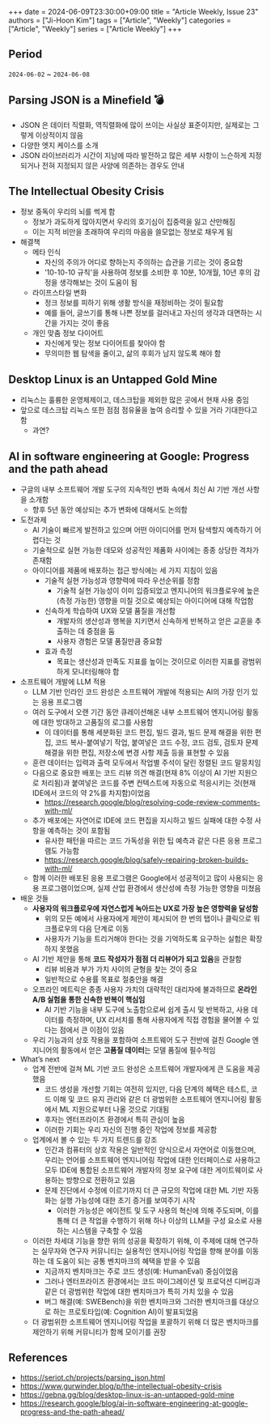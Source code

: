 +++
date = 2024-06-09T23:30:00+09:00
title = "Article Weekly, Issue 23"
authors = ["Ji-Hoon Kim"]
tags = ["Article", "Weekly"]
categories = ["Article", "Weekly"]
series = ["Article Weekly"]
+++

## Period

`2024-06-02` ~ `2024-06-08`

## Parsing JSON is a Minefield 💣

- JSON 은 데이터 직렬화, 역직렬화에 많이 쓰이는 사실상 표준이지만, 실제로는 그렇게 이상적이지 않음
- 다양한 엣지 케이스를 소개
- JSON 라이브러리가 시간이 지남에 따라 발전하고 많은 세부 사항이 느슨하게 지정되거나 전혀 지정되지 않은 사양에 의존하는 경우도 안내

## The Intellectual Obesity Crisis

- 정보 중독이 우리의 뇌를 썩게 함
  - 정보가 과도하게 많아지면서 우리의 호기심이 집중력을 잃고 산만해짐
  - 이는 지적 비만을 초래하여 우리의 마음을 쓸모없는 정보로 채우게 됨
- 해결책
  - 메타 인식
    - 자신의 주의가 어디로 향하는지 주의하는 습관을 기르는 것이 중요함
    - '10-10-10 규칙'을 사용하여 정보를 소비한 후 10분, 10개월, 10년 후의 감정을 생각해보는 것이 도움이 됨
  - 라이프스타일 변화
    - 정크 정보를 피하기 위해 생활 방식을 재정비하는 것이 필요함
    - 예를 들어, 글쓰기를 통해 나쁜 정보를 걸러내고 자신의 생각과 대면하는 시간을 가지는 것이 좋음
  - 개인 맞춤 정보 다이어트
    - 자신에게 맞는 정보 다이어트를 찾아야 함
    - 무의미한 웹 탐색을 줄이고, 삶의 후회가 남지 않도록 해야 함

## Desktop Linux is an Untapped Gold Mine

- 리눅스는 훌륭한 운영체제이고, 데스크탑을 제외한 많은 곳에서 현재 사용 중임
- 앞으로 데스크탑 리눅스 또한 점점 점유율을 높여 승리할 수 있을 거라 기대한다고 함
  - 과연?

## AI in software engineering at Google: Progress and the path ahead

- 구글의 내부 소프트웨어 개발 도구의 지속적인 변화 속에서 최신 AI 기반 개선 사항을 소개함
  - 향후 5년 동안 예상되는 추가 변화에 대해서도 논의함
- 도전과제
  - AI 기술이 빠르게 발전하고 있으며 어떤 아이디어를 먼저 탐색할지 예측하기 어렵다는 것
  - 기술적으로 실현 가능한 데모와 성공적인 제품화 사이에는 종종 상당한 격차가 존재함
  - 아이디어를 제품에 배포하는 접근 방식에는 세 가지 지침이 있음
    - 기술적 실현 가능성과 영향력에 따라 우선순위를 정함
      - 기술적 실현 가능성이 이미 입증되었고 엔지니어의 워크플로우에 높은 (측정 가능한) 영향을 미칠 것으로 예상되는 아이디어에 대해 작업함
    - 신속하게 학습하여 UX와 모델 품질을 개선함
      - 개발자의 생산성과 행복을 지키면서 신속하게 반복하고 얻은 교훈을 추출하는 데 중점을 둠
      - 사용자 경험은 모델 품질만큼 중요함
    - 효과 측정
      - 목표는 생산성과 만족도 지표를 높이는 것이므로 이러한 지표를 광범위하게 모니터링해야 함
- 소프트웨어 개발에 LLM 적용
  - LLM 기반 인라인 코드 완성은 소프트웨어 개발에 적용되는 AI의 가장 인기 있는 응용 프로그램
  - 여러 도구에서 오랜 기간 동안 큐레이션해온 내부 소프트웨어 엔지니어링 활동에 대한 방대하고 고품질의 로그를 사용함
    - 이 데이터를 통해 세분화된 코드 편집, 빌드 결과, 빌드 문제 해결을 위한 편집, 코드 복사-붙여넣기 작업, 붙여넣은 코드 수정, 코드 검토, 검토자 문제 해결을 위한 편집, 저장소에 변경 사항 제출 등을 표현할 수 있음
  - 훈련 데이터는 입력과 출력 모두에서 작업별 주석이 달린 정렬된 코드 말뭉치임
  - 다음으로 중요한 배포는 코드 리뷰 의견 해결(현재 8% 이상이 AI 기반 지원으로 처리됨)과 붙여넣은 코드를 주변 컨텍스트에 자동으로 적응시키는 것(현재 IDE에서 코드의 약 2%를 차지함)이었음
    - https://research.google/blog/resolving-code-review-comments-with-ml/
  - 추가 배포에는 자연어로 IDE에 코드 편집을 지시하고 빌드 실패에 대한 수정 사항을 예측하는 것이 포함됨
    - 유사한 패턴을 따르는 코드 가독성을 위한 팁 예측과 같은 다른 응용 프로그램도 가능함
    - https://research.google/blog/safely-repairing-broken-builds-with-ml/
  - 함께 이러한 배포된 응용 프로그램은 Google에서 성공적이고 많이 사용되는 응용 프로그램이었으며, 실제 산업 환경에서 생산성에 측정 가능한 영향을 미쳤음
- 배운 것들
  - **사용자의 워크플로우에 자연스럽게 녹아드는 UX로 가장 높은 영향력을 달성함**
    - 위의 모든 예에서 사용자에게 제안이 제시되어 한 번의 탭이나 클릭으로 워크플로우의 다음 단계로 이동
    - 사용자가 기능을 트리거해야 한다는 것을 기억하도록 요구하는 실험은 확장하지 못했음
  - AI 기반 제안을 통해 **코드 작성자가 점점 더 리뷰어가 되고 있음**을 관찰함
    - 리뷰 비용과 부가 가치 사이의 균형을 찾는 것이 중요
    - 일반적으로 수용률 목표로 절충안을 해결
  - 오프라인 메트릭은 종종 사용자 가치의 대략적인 대리자에 불과하므로 **온라인 A/B 실험을 통한 신속한 반복이 핵심임**
    - AI 기반 기능을 내부 도구에 노출함으로써 쉽게 출시 및 반복하고, 사용 데이터를 측정하며, UX 리서치를 통해 사용자에게 직접 경험을 물어볼 수 있다는 점에서 큰 이점이 있음
  - 우리 기능과의 상호 작용을 포함하여 소프트웨어 도구 전반에 걸친 Google 엔지니어의 활동에서 얻은 **고품질 데이터**는 모델 품질에 필수적임
- What’s next
  - 업계 전반에 걸쳐 ML 기반 코드 완성은 소프트웨어 개발자에게 큰 도움을 제공했음
    - 코드 생성을 개선할 기회는 여전히 있지만, 다음 단계의 혜택은 테스트, 코드 이해 및 코드 유지 관리와 같은 더 광범위한 소프트웨어 엔지니어링 활동에서 ML 지원으로부터 나올 것으로 기대됨
    - 후자는 엔터프라이즈 환경에서 특히 관심이 높음
    - 이러한 기회는 우리 자신의 진행 중인 작업에 정보를 제공함
  - 업계에서 볼 수 있는 두 가지 트렌드를 강조
    - 인간과 컴퓨터의 상호 작용은 일반적인 양식으로서 자연어로 이동했으며, 우리는 언어를 소프트웨어 엔지니어링 작업에 대한 인터페이스로 사용하고 모두 IDE에 통합된 소프트웨어 개발자의 정보 요구에 대한 게이트웨이로 사용하는 방향으로 전환하고 있음
    - 문제 진단에서 수정에 이르기까지 더 큰 규모의 작업에 대한 ML 기반 자동화는 실행 가능성에 대한 초기 증거를 보여주기 시작
      - 이러한 가능성은 에이전트 및 도구 사용의 혁신에 의해 주도되며, 이를 통해 더 큰 작업을 수행하기 위해 하나 이상의 LLM을 구성 요소로 사용하는 시스템을 구축할 수 있음
  - 이러한 차세대 기능을 향한 위의 성공을 확장하기 위해, 이 주제에 대해 연구하는 실무자와 연구자 커뮤니티는 실용적인 엔지니어링 작업을 향해 분야를 이동하는 데 도움이 되는 공통 벤치마크의 혜택을 받을 수 있음
    - 지금까지 벤치마크는 주로 코드 생성(예: HumanEval) 중심이었음
    - 그러나 엔터프라이즈 환경에서는 코드 마이그레이션 및 프로덕션 디버깅과 같은 더 광범위한 작업에 대한 벤치마크가 특히 가치 있을 수 있음
    - 버그 해결(예: SWEBench)을 위한 벤치마크와 그러한 벤치마크를 대상으로 하는 프로토타입(예: Cognition AI)이 발표되었음
  - 더 광범위한 소프트웨어 엔지니어링 작업을 포괄하기 위해 더 많은 벤치마크를 제안하기 위해 커뮤니티가 함께 모이기를 권장

## References

- https://seriot.ch/projects/parsing_json.html
- https://www.gurwinder.blog/p/the-intellectual-obesity-crisis
- https://gebna.gg/blog/desktop-linux-is-an-untapped-gold-mine
- https://research.google/blog/ai-in-software-engineering-at-google-progress-and-the-path-ahead/
